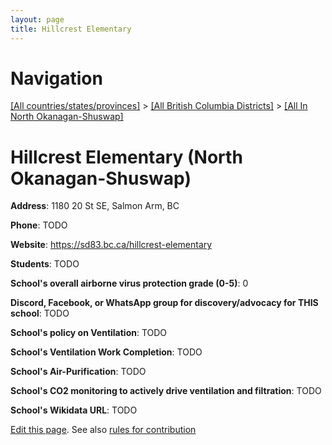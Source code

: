 ```yaml
---
layout: page
title: Hillcrest Elementary
---
```

# Navigation

[[All countries/states/provinces]](../../..) > [[All British Columbia Districts]](../..) > [[All In North Okanagan-Shuswap]](..)

# Hillcrest Elementary (North Okanagan-Shuswap)

**Address**: 1180 20 St SE, Salmon Arm, BC

**Phone**: TODO

**Website**: <https://sd83.bc.ca/hillcrest-elementary>

**Students**: TODO

**School's overall airborne virus protection grade (0-5)**: 0

**Discord, Facebook, or WhatsApp group for discovery/advocacy for THIS school**: TODO

**School's policy on Ventilation**: TODO

**School's Ventilation Work Completion**: TODO

**School's Air-Purification**: TODO

**School's CO2 monitoring to actively drive ventilation and filtration**: TODO

**School's Wikidata URL**: TODO


[Edit this page](https://github.com/ventilate-schools/BC/edit/main/./North_Okanagan-Shuswap/Hillcrest_Elementary.md). See also [rules for contribution](../../../contribution-rules/)